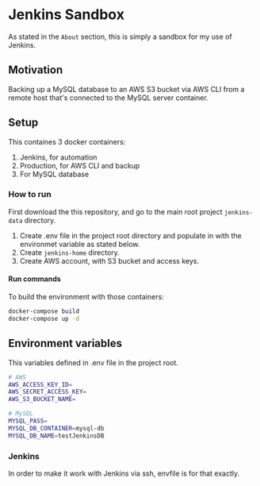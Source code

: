 # Jenkins Sandbox
As stated in the `About` section, this is simply a sandbox for my use of Jenkins.

## Motivation
Backing up a MySQL database to an AWS S3 bucket via AWS CLI from a remote host that's connected to the MySQL server container.

## Setup
This containes 3 docker containers:
1. Jenkins, for automation
2. Production, for AWS CLI and backup
3. For MySQL database

### How to run
First download the this repository, and go to the main root project `jenkins-data` directory.
1. Create .env file in the project root directory and populate in with the environmet variable as stated below.
2. Create `jenkins-home` directory.
3. Create AWS account, with S3 bucket and access keys.

#### Run commands
To build the environment with those containers:
```bash
docker-compose build
docker-compose up -d
```


## Environment variables
This variables defined in .env file in the project root.

```bash
# AWS
AWS_ACCESS_KEY_ID=
AWS_SECRET_ACCESS_KEY=
AWS_S3_BUCKET_NAME=

# MySQL
MYSQL_PASS=
MYSQL_DB_CONTAINER=mysql-db
MYSQL_DB_NAME=testJenkinsDB
```

### Jenkins
In order to make it work with Jenkins via ssh, envfile is for that exactly.

